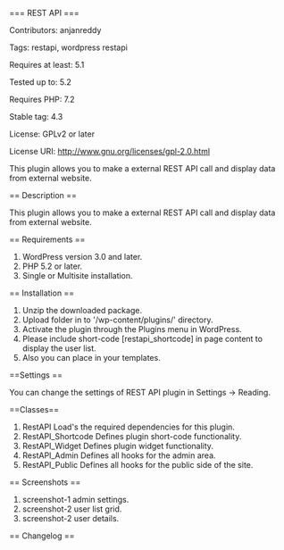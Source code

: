 === REST API ===

Contributors: anjanreddy 

Tags: restapi, wordpress restapi

Requires at least: 5.1

Tested up to: 5.2

Requires PHP: 7.2

Stable tag: 4.3

License: GPLv2 or later

License URI: http://www.gnu.org/licenses/gpl-2.0.html
 
This plugin allows you to make a external REST API call and display data from external website.

== Description ==

This plugin allows you to make a external REST API call and display data from external website.  

== Requirements ==

1. WordPress version 3.0 and later.
2. PHP 5.2 or later.
3. Single or Multisite installation.

== Installation == 

1. Unzip the downloaded package.
2. Upload folder in to '/wp-content/plugins/' directory.
3. Activate the plugin through the Plugins menu in WordPress.
4. Please include short-code [restapi_shortcode] in page content to display the user list.
5. Also you can place <?php do_action('restapi_hook'); ?> in your templates.

==Settings ==

You can change the settings of REST API plugin in Settings -> Reading.

==Classes==

1. RestAPI             Load's the required dependencies for this plugin.
2. RestAPI_Shortcode   Defines plugin short-code functionality.
3. RestAPI_Widget      Defines plugin widget functionality.
4. RestAPI_Admin       Defines all hooks for the admin area.
5. RestAPI_Public      Defines all hooks for the public side of the site. 
  
== Screenshots ==

1. screenshot-1 admin settings. 
2. screenshot-2 user list grid. 
3. screenshot-2 user details.

== Changelog ==
